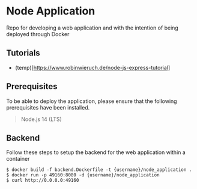 # Node Application
Repo for developing a web application and with the intention of being deployed through Docker

## Tutorials
- (temp)[https://www.robinwieruch.de/node-js-express-tutorial]

## Prerequisites
To be able to deploy the application, please ensure that the following prerequisites have been installed.
> Node.js 14 (LTS)

## Backend
Follow these steps to setup the backend for the web application within a container

```
$ docker build -f backend.Dockerfile -t {username}/node_application .
$ docker run -p 49160:8080 -d {username}/node_application
$ curl http://0.0.0.0:49160
```
